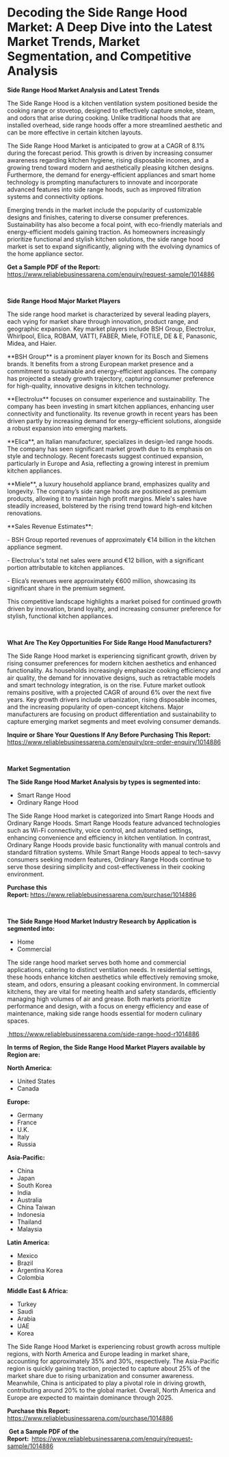 <p><h1>Decoding the Side Range Hood Market: A Deep Dive into the Latest Market Trends, Market Segmentation, and Competitive Analysis</h1></p><p><strong>Side Range Hood Market Analysis and Latest Trends</strong></p>
<p><p>The Side Range Hood is a kitchen ventilation system positioned beside the cooking range or stovetop, designed to effectively capture smoke, steam, and odors that arise during cooking. Unlike traditional hoods that are installed overhead, side range hoods offer a more streamlined aesthetic and can be more effective in certain kitchen layouts. </p><p>The Side Range Hood Market is anticipated to grow at a CAGR of 8.1% during the forecast period. This growth is driven by increasing consumer awareness regarding kitchen hygiene, rising disposable incomes, and a growing trend toward modern and aesthetically pleasing kitchen designs. Furthermore, the demand for energy-efficient appliances and smart home technology is prompting manufacturers to innovate and incorporate advanced features into side range hoods, such as improved filtration systems and connectivity options.</p><p>Emerging trends in the market include the popularity of customizable designs and finishes, catering to diverse consumer preferences. Sustainability has also become a focal point, with eco-friendly materials and energy-efficient models gaining traction. As homeowners increasingly prioritize functional and stylish kitchen solutions, the side range hood market is set to expand significantly, aligning with the evolving dynamics of the home appliance sector.</p></p>
<p><strong>Get a Sample PDF of the Report:&nbsp;</strong> <a href="https://www.reliablebusinessarena.com/enquiry/request-sample/1014886?utm_campaign=2531&utm_medium=2&utm_source=Github&utm_content=ia&utm_term=17042025&utm_id=side-range-hood">https://www.reliablebusinessarena.com/enquiry/request-sample/1014886</a></p>
<p>&nbsp;</p>
<p><strong>Side Range Hood Major Market Players</strong></p>
<p><p>The side range hood market is characterized by several leading players, each vying for market share through innovation, product range, and geographic expansion. Key market players include BSH Group, Electrolux, Whirlpool, Elica, ROBAM, VATTI, FABER, Miele, FOTILE, DE & E, Panasonic, Midea, and Haier.</p><p>**BSH Group** is a prominent player known for its Bosch and Siemens brands. It benefits from a strong European market presence and a commitment to sustainable and energy-efficient appliances. The company has projected a steady growth trajectory, capturing consumer preference for high-quality, innovative designs in kitchen technology.</p><p>**Electrolux** focuses on consumer experience and sustainability. The company has been investing in smart kitchen appliances, enhancing user connectivity and functionality. Its revenue growth in recent years has been driven partly by increasing demand for energy-efficient solutions, alongside a robust expansion into emerging markets.</p><p>**Elica**, an Italian manufacturer, specializes in design-led range hoods. The company has seen significant market growth due to its emphasis on style and technology. Recent forecasts suggest continued expansion, particularly in Europe and Asia, reflecting a growing interest in premium kitchen appliances.</p><p>**Miele**, a luxury household appliance brand, emphasizes quality and longevity. The company’s side range hoods are positioned as premium products, allowing it to maintain high profit margins. Miele's sales have steadily increased, bolstered by the rising trend toward high-end kitchen renovations.</p><p>**Sales Revenue Estimates**: </p><p>- BSH Group reported revenues of approximately €14 billion in the kitchen appliance segment.</p><p>- Electrolux's total net sales were around €12 billion, with a significant portion attributable to kitchen appliances.</p><p>- Elica’s revenues were approximately €600 million, showcasing its significant share in the premium segment.</p><p>This competitive landscape highlights a market poised for continued growth driven by innovation, brand loyalty, and increasing consumer preference for stylish, functional kitchen appliances.</p></p>
<p>&nbsp;</p>
<p><strong>What Are The Key Opportunities For Side Range Hood Manufacturers?</strong></p>
<p><p>The Side Range Hood market is experiencing significant growth, driven by rising consumer preferences for modern kitchen aesthetics and enhanced functionality. As households increasingly emphasize cooking efficiency and air quality, the demand for innovative designs, such as retractable models and smart technology integration, is on the rise. Future market outlook remains positive, with a projected CAGR of around 6% over the next five years. Key growth drivers include urbanization, rising disposable incomes, and the increasing popularity of open-concept kitchens. Major manufacturers are focusing on product differentiation and sustainability to capture emerging market segments and meet evolving consumer demands.</p></p>
<p><strong>Inquire or Share Your Questions If Any Before Purchasing This Report:</strong> <a href="https://www.reliablebusinessarena.com/enquiry/pre-order-enquiry/1014886?utm_campaign=2531&utm_medium=2&utm_source=Github&utm_content=ia&utm_term=17042025&utm_id=side-range-hood">https://www.reliablebusinessarena.com/enquiry/pre-order-enquiry/1014886</a></p>
<p>&nbsp;</p>
<p><strong>Market Segmentation</strong></p>
<p><strong>The Side Range Hood Market Analysis by types is segmented into:</strong></p>
<p><ul><li>Smart Range Hood</li><li>Ordinary Range Hood</li></ul></p>
<p><p>The Side Range Hood market is categorized into Smart Range Hoods and Ordinary Range Hoods. Smart Range Hoods feature advanced technologies such as Wi-Fi connectivity, voice control, and automated settings, enhancing convenience and efficiency in kitchen ventilation. In contrast, Ordinary Range Hoods provide basic functionality with manual controls and standard filtration systems. While Smart Range Hoods appeal to tech-savvy consumers seeking modern features, Ordinary Range Hoods continue to serve those desiring simplicity and cost-effectiveness in their cooking environment.</p></p>
<p><strong>Purchase this Report:&nbsp;</strong><a href="https://www.reliablebusinessarena.com/purchase/1014886?utm_campaign=2531&utm_medium=2&utm_source=Github&utm_content=ia&utm_term=17042025&utm_id=side-range-hood">https://www.reliablebusinessarena.com/purchase/1014886</a></p>
<p>&nbsp;</p>
<p><strong>The Side Range Hood Market Industry Research by Application is segmented into:</strong></p>
<p><ul><li>Home</li><li>Commercial</li></ul></p>
<p><p>The side range hood market serves both home and commercial applications, catering to distinct ventilation needs. In residential settings, these hoods enhance kitchen aesthetics while effectively removing smoke, steam, and odors, ensuring a pleasant cooking environment. In commercial kitchens, they are vital for meeting health and safety standards, efficiently managing high volumes of air and grease. Both markets prioritize performance and design, with a focus on energy efficiency and ease of maintenance, making side range hoods essential for modern culinary spaces.</p></p>
<p><a href="https://www.reliablebusinessarena.com/side-range-hood-r1014886?utm_campaign=2531&utm_medium=2&utm_source=Github&utm_content=ia&utm_term=17042025&utm_id=side-range-hood">&nbsp;https://www.reliablebusinessarena.com/side-range-hood-r1014886</a></p>
<p><strong>In terms of Region, the Side Range Hood Market Players available by Region are:</strong></p>
<p>
    <p> <strong> North America: </strong>
        <ul>
            <li>United States</li>
            <li>Canada</li>
        </ul>
        </p> 
    <p> <strong> Europe: </strong>
        <ul>
            <li>Germany</li>
            <li>France</li>
            <li>U.K.</li>
            <li>Italy</li>
            <li>Russia</li>
        </ul>
        </p> 
    <p> <strong> Asia-Pacific: </strong>
        <ul>
            <li>China</li>
            <li>Japan</li>
            <li>South Korea</li>
            <li>India</li>
            <li>Australia</li>
            <li>China Taiwan</li>
            <li>Indonesia</li>
            <li>Thailand</li>
            <li>Malaysia</li>
        </ul>
        </p> 
    <p> <strong> Latin America: </strong>
        <ul>
            <li>Mexico</li>
            <li>Brazil</li>
            <li>Argentina Korea</li>
            <li>Colombia</li>
        </ul>
        </p> 
    <p> <strong> Middle East & Africa: </strong>
        <ul>
            <li>Turkey</li>
            <li>Saudi</li>
            <li>Arabia</li>
            <li>UAE</li>
            <li>Korea</li>
        </ul>
    </p>
    </p>
<p><p>The Side Range Hood Market is experiencing robust growth across multiple regions, with North America and Europe leading in market share, accounting for approximately 35% and 30%, respectively. The Asia-Pacific region is quickly gaining traction, projected to capture about 25% of the market share due to rising urbanization and consumer awareness. Meanwhile, China is anticipated to play a pivotal role in driving growth, contributing around 20% to the global market. Overall, North America and Europe are expected to maintain dominance through 2025.</p></p>
<p><strong>Purchase this Report: </strong><a href="https://www.reliablebusinessarena.com/purchase/1014886?utm_campaign=2531&utm_medium=2&utm_source=Github&utm_content=ia&utm_term=17042025&utm_id=side-range-hood">https://www.reliablebusinessarena.com/purchase/1014886</a></p>
<p>&nbsp;<strong>Get a Sample PDF of the Report:&nbsp;&nbsp;</strong><a href="https://www.reliablebusinessarena.com/enquiry/request-sample/1014886?utm_campaign=2531&utm_medium=2&utm_source=Github&utm_content=ia&utm_term=17042025&utm_id=side-range-hood">https://www.reliablebusinessarena.com/enquiry/request-sample/1014886</a></p>
<p><strong></strong></p>
<p><p></p><p></p><p></p></p>